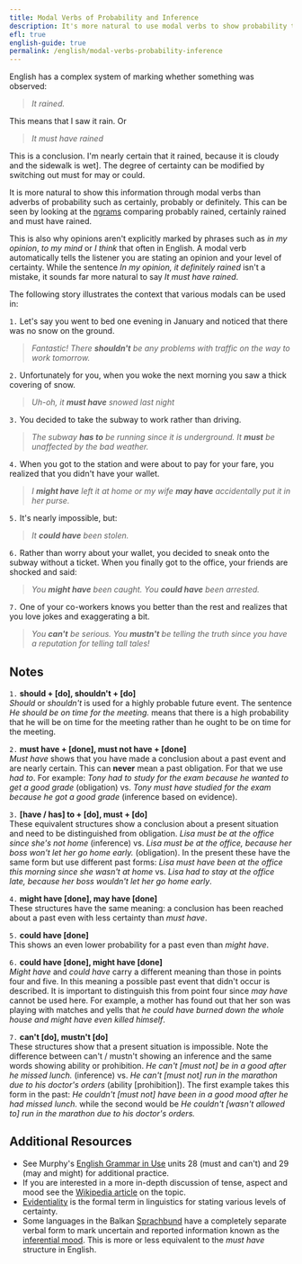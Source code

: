 ```yaml
---
title: Modal Verbs of Probability and Inference
description: It's more natural to use modal verbs to show probability than adverbs
efl: true
english-guide: true
permalink: /english/modal-verbs-probability-inference
---
```


English has a complex system of marking whether something was observed:

> *It rained.* 

This means that I saw it rain. Or

> *It must have rained*

This is a conclusion. I'm nearly certain that it rained, because it is cloudy and the sidewalk is wet]. The degree of certainty can be modified by switching out must for may or could.

It is more natural to show this information through modal verbs than adverbs of probability such as certainly, probably or definitely. This can be seen by looking at the [ngrams][0] comparing probably rained, certainly rained and must have rained.

This is also why opinions aren't explicitly marked by phrases such as *in my opinion*, *to my mind* or *I think* that often in English. A modal verb automatically tells the listener you are stating an opinion and your level of certainty. While the sentence *In my opinion, it definitely rained* isn't a mistake, it sounds far more natural to say *It must have rained*.

The following story illustrates the context that various modals can be used in:  

`1.` Let's say you went to bed one evening in January and noticed that there was no snow on the ground.

> _Fantastic! There **shouldn't** be any problems with traffic on the way to work tomorrow._

`2.` Unfortunately for you, when you woke the next morning you saw a thick covering of snow.  

> _Uh-oh, it **must have** snowed last night_  

`3.` You decided to take the subway to work rather than driving.   

> _The subway **has to** be running since it is underground. It **must** be unaffected by the bad weather._

`4.` When you got to the station and were about to pay for your fare, you realized that you didn't have your wallet.      

> _I **might have** left it at home or my wife **may have** accidentally put it in her purse._

`5.` It's nearly impossible, but:      

> _It **could have** been stolen._

`6.` Rather than worry about your wallet, you decided to sneak onto the subway without a ticket. When you finally got to the office, your friends are shocked and said:   
> _You **might have** been caught. You **could have** been arrested._

`7.` One of your co-workers knows you better than the rest and realizes that you love jokes and exaggerating a bit.  

> _You **can't** be serious. You **mustn't** be telling the truth since you have a reputation for telling tall tales!_  

## Notes

`1.` **should + [do], shouldn't + [do]**  
*Should* or *shouldn't* is used for a highly probable future event. The sentence *He should be on time for the meeting.* means that there is a high probability that he will be on time for the meeting rather than he ought to be on time for the meeting.

`2.` **must have + [done], must not have + [done]**  
*Must have* shows that you have made a conclusion about a past event and are nearly certain. This can **never** mean a past obligation. For that we use *had to*. For example: *Tony had to study for the exam because he wanted to get a good grade* (obligation) vs. *Tony must have studied for the exam because he got a good grade* (inference based on evidence).

`3.` **[have / has] to + [do], must + [do]**  
These equivalent structures show a conclusion about a present situation and need to be distinguished from obligation. *Lisa must be at the office since she's not home* (inference) vs. *Lisa must be at the office, because her boss won't let her go home early.* (obligation). In the present these have the same form but use different past forms: *Lisa must have been at the office this morning since she wasn't at home* vs. *Lisa had to stay at the office late, because her boss wouldn't let her go home early*.

`4.` **might have [done], may have [done]**  
These structures have the same meaning: a conclusion has been reached about a past even with less certainty than *must have*.

`5.` **could have [done]**  
This shows an even lower probability for a past even than *might have*.

`6.` **could have [done], might have [done]**  
*Might have* and *could have* carry a different meaning than those in points four and five. In this meaning a possible past event that didn't occur is described. It is important to distinguish this from point four since *may have* cannot be used here. For example, a mother has found out that her son was playing with matches and yells that *he could have burned down the whole house and might have even killed himself*.

`7.` **can't [do], mustn't [do]**  
These structures show that a present situation is impossible. Note the difference between can't / mustn't showing an inference and the same words showing ability or prohibition. *He can't [must not] be in a good after he missed lunch.* (inference) vs. *He can't [must not] run in the marathon due to his doctor's orders* (ability [prohibition]). The first example takes this form in the past: *He couldn't [must not] have been in a good mood after he had missed lunch.* while the second would be *He couldn't [wasn't allowed to] run in the marathon due to his doctor's orders.*

## Additional Resources

- See Murphy's [English Grammar in Use][1] units 28 (must and can't) and 29 (may and might) for additional practice.  
- If you are interested in a more in-depth discussion of tense, aspect and mood see the [Wikipedia article][2] on the topic.  
- [Evidentiality][3] is the formal term in linguistics for stating various levels of certainty.    
- Some languages in the Balkan [Sprachbund][4] have a completely separate verbal form to mark uncertain and reported information known as the [inferential mood][5]. This is more or less equivalent to the *must have* structure in English.

[0]: https://books.google.com/ngrams/graph?content=probably+rained%2Cmust+have+rained%2Ccertainly+rained&year_start=1800&year_end=2000&corpus=15&smoothing=3&share=&direct_url=t1%3B%2Cprobably%20rained%3B%2Cc0%3B.t1%3B%2Cmust%20have%20rained%3B%2Cc0%3B.t1%3B%2Ccertainly%20rained%3B%2Cc0
[1]: https://www.amazon.com/gp/product/1107539331
[2]: https://en.wikipedia.org/wiki/Tense–aspect–mood
[3]: https://en.wikipedia.org/wiki/Evidentiality
[4]: https://en.wikipedia.org/wiki/Balkan_sprachbund
[5]: https://en.wikipedia.org/wiki/Inferential_mood
